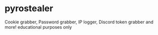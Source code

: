 # pyrostealer
Cookie grabber, Password grabber, IP logger, Discord token grabber and more! educational purposes only
